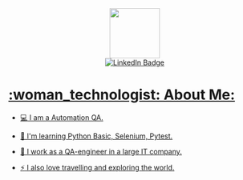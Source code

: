 <div id="header" align="center">
  <img src="https://media.giphy.com/media/cmCEsJZHYBPels360q/giphy.gif" width="100"/>
</div>

<div id="badges" align="center">
  <a href="your-linkedin-URL">
    <img src="https://img.shields.io/badge/LinkedIn-blue?style=for-the-badge&logo=linkedin&logoColor=white" alt="LinkedIn Badge"/>
</div>

<img src="https://komarev.com/ghpvc/?username=alinasafina22&style=flat-square&color=blue" alt=""/>
  
<h1>:woman_technologist: About Me:</h1>

- :computer: I am a Automation QA.

- :telescope: I'm learning Python Basic, Selenium, Pytest.

- :seedling: I work as a QA-engineer in a large IT company.

- :zap: I also love travelling and exploring the world.


